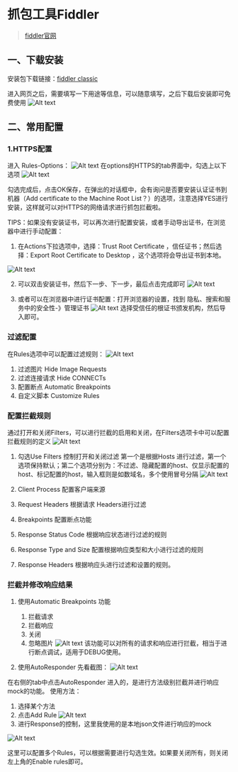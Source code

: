 # 抓包工具Fiddler
> [fiddler官网](https://www.telerik.com)

## 一、下载安装
安装包下载链接：[fiddler classic](https://www.telerik.com/fiddler/fiddler-classic)

进入网页之后，需要填写一下用途等信息，可以随意填写，之后下载后安装即可免费使用
![Alt text](image.png)

## 二、常用配置
### 1.HTTPS配置
进入 Rules-Options：
![Alt text](image-1.png)
在options的HTTPS的tab界面中，勾选上以下选项
![Alt text](image-2.png)

勾选完成后，点击OK保存，在弹出的对话框中，会有询问是否要安装认证证书到机器（Add certificate to the Machine Root List？）的选项，注意选择YES进行安装，这样就可以对HTTPS的网络请求进行抓包拦截啦。

TIPS：如果没有安装证书，可以再次进行配置安装，或者手动导出证书，在浏览器中进行手动配置：

1. 在Actions下拉选项中，选择：Trust Root Certificate ，信任证书；然后选择：Export Root Certificate to Desktop ，这个选项将会导出证书到本地。

![Alt text](image-3.png)

2. 可以双击安装证书，然后下一步、下一步，最后点击完成即可
![Alt text](image-4.png)

3. 或者可以在浏览器中进行证书配置：打开浏览器的设置，找到 隐私、搜索和服务中的安全性-》管理证书
![Alt text](image-5.png)
选择受信任的根证书颁发机构，然后导入即可。

### 过滤配置
在Rules选项中可以配置过滤规则：
![Alt text](image-9.png)
1. 过滤图片
Hide Image Requests
2. 过滤连接请求
Hide CONNECTs
3. 配置断点
Automatic Breakpoints
4. 自定义脚本
Customize Rules

### 配置拦截规则
通过打开和关闭Filters，可以进行拦截的启用和关闭，在Filters选项卡中可以配置拦截规则的定义
![Alt text](image-10.png)
1. 勾选Use Filters 控制打开和关闭过滤
第一个是根据Hosts 进行过滤，第一个选项保持默认；第二个选项分别为：不过滤、隐藏配置的host、仅显示配置的host、标记配置的host，输入框则是如数域名，多个使用冒号分隔
![Alt text](image-11.png)
2. Client Process 
配置客户端来源

3. Request Headers 
根据请求 Headers进行过滤

4. Breakpoints
配置断点功能

5. Response Status Code
根据响应状态进行过滤的规则

6. Response Type and Size 
配置根据响应类型和大小进行过滤的规则

7. Response Headers
根据响应头进行过滤和设置的规则。

### 拦截并修改响应结果

1. 使用Automatic Breakpoints 功能
    1. 拦截请求
    2. 拦截响应
    3. 关闭
    4. 忽略图片
![Alt text](image-13.jpeg)
该功能可以对所有的请求和响应进行拦截，相当于进行断点调试，适用于DEBUG使用。

2. 使用AutoResponder
先看截图：
![Alt text](image-12.png)

在右侧的tab中点击AutoResponder 进入的，是进行方法级别拦截并进行响应mock的功能。
使用方法：
1. 选择某个方法
2. 点击Add Rule
![Alt text](image-13.png)
3. 进行Response的控制，这里我使用的是本地json文件进行响应的mock

![Alt text](image-14.png)

这里可以配置多个Rules，可以根据需要进行勾选生效。如果要关闭所有，则关闭左上角的Enable rules即可。